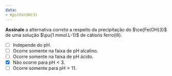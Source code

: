 ```yaml
---
data:
- Kps(Fe(OH)3)
---
```


**Assinale** a alternativa *correta* a respeito da precipitação do $\ce{Fe(OH)3}$ de uma solução $\pu{1 mmol.L-1}$ de cátions ferro(III).

- [ ] Independe do $\mathrm{pH}$.
- [ ] Ocorre somente na faixa de $\mathrm{pH}$ alcalino.
- [ ] Ocorre somente na faixa de $\mathrm{pH}$ ácido.
- [x] Não ocorre para $\mathrm{pH} < 3$.
- [ ] Ocorre somente para $\mathrm{pH} > 11$.
